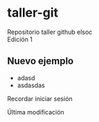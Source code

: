 # taller-git
Repositorio taller github elsoc   
Edición 1  


## Nuevo ejemplo  
* adasd  
* asdasdas   


Recordar iniciar sesión     


Última modificación  
